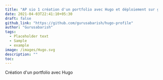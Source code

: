 ```yaml
---
title: "AP sio 1 création d'un portfolio avec Hugo et déploiement sur github"
date: 2021-04-03T22:41:10+05:30
draft: false
github_link: "https://github.com/gurusabarish/hugo-profile"
author: "Gurusabarish"
tags:
  - Placeholder text
  - Sample
  - example
image: /images/Hugo.svg
description: ""
toc: 
---
```


Création d'un portfolio avec Hugo

